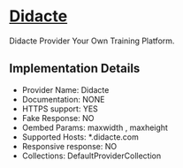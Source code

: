 # [Didacte](https://didacte.com)

Didacte Provider
Your Own Training Platform.

## Implementation Details

- Provider
Name: Didacte
- Documentation: NONE
- HTTPS support: YES
- Fake Response: NO
- Oembed Params: maxwidth , maxheight
- Supported Hosts: *.didacte.com
- Responsive response: NO
- Collections: DefaultProviderCollection


